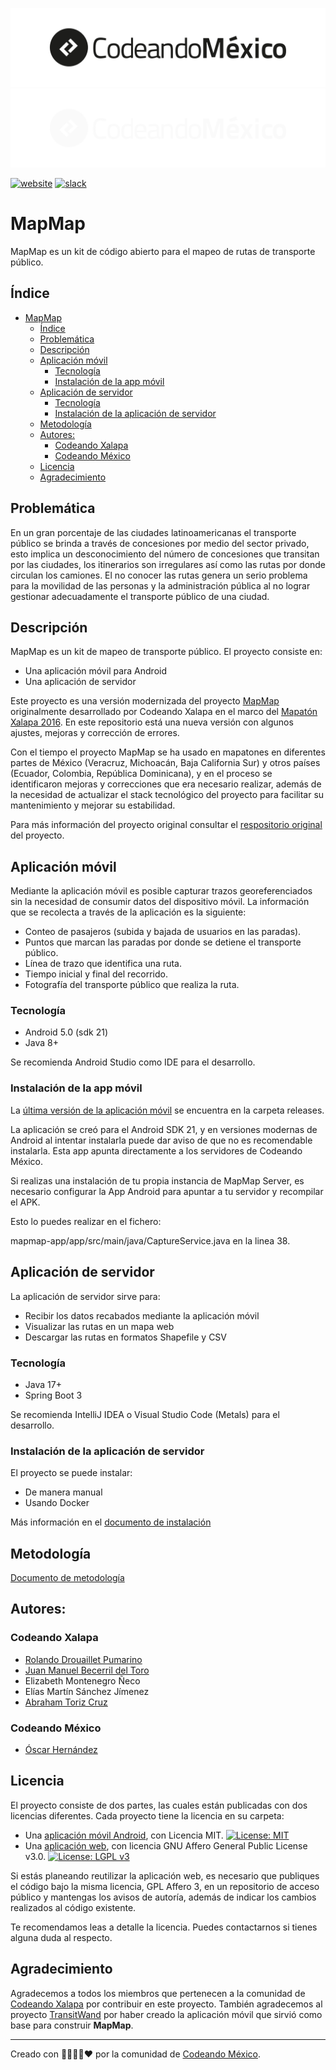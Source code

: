 ![Logo Codeando México](/recursos/imagenes/logo-cmx.svg#gh-light-mode-only)
![Logo Codeando México](/recursos/imagenes/logo-cmx-blanco.svg#gh-dark-mode-only)

[![website](https://img.shields.io/badge/website-CodeandoMexico-00D88E.svg)](http://www.codeandomexico.org/)
[![slack](https://img.shields.io/badge/slack-CodeandoMexico-EC0E4F.svg)](http://slack.codeandomexico.org/)


# MapMap

MapMap es un kit de código abierto para el mapeo de rutas de transporte público.

## Índice

- [MapMap](#mapmap)
  - [Índice](#índice)
  - [Problemática](#problemática)
  - [Descripción](#descripción)
  - [Aplicación móvil](#aplicación-móvil)
    - [Tecnología](#tecnología)
    - [Instalación de la app móvil](#instalación-de-la-app-móvil)
  - [Aplicación de servidor](#aplicación-de-servidor)
    - [Tecnología](#tecnología-1)
    - [Instalación de la aplicación de servidor](#instalación-de-la-aplicación-de-servidor)
  - [Metodología](#metodología)
  - [Autores:](#autores)
    - [Codeando Xalapa](#codeando-xalapa)
    - [Codeando México](#codeando-méxico)
  - [Licencia](#licencia)
  - [Agradecimiento](#agradecimiento)

## Problemática

En un gran porcentaje de las ciudades latinoamericanas el transporte público se brinda a través de concesiones por medio del sector privado, esto implica un desconocimiento del número de concesiones que transitan por las ciudades, los itinerarios son irregulares así como las rutas por donde circulan los camiones. El no conocer las rutas genera un serio problema para la movilidad de las personas y la administración pública al no lograr gestionar adecuadamente el transporte público de una ciudad.

## Descripción

MapMap es un kit de mapeo de transporte público. El proyecto consiste en:
* Una aplicación móvil para Android
* Una aplicación de servidor

Este proyecto es una versión modernizada del proyecto [MapMap](https://github.com/codeandoxalapa/mapmap) originalmente desarrollado por Codeando Xalapa en el marco del [Mapatón Xalapa 2016](https://mapaton.org/mapaton-ciudadano-xalapa/). En este repositorio está una nueva versión con algunos ajustes, mejoras y corrección de errores.

Con el tiempo el proyecto MapMap se ha usado en mapatones en diferentes partes de México (Veracruz, Michoacán, Baja California Sur) y otros países (Ecuador, Colombia, República Dominicana), y en el proceso se identificaron mejoras y correcciones que era necesario realizar, además de la necesidad de actualizar el stack tecnológico del proyecto para facilitar su mantenimiento y mejorar su estabilidad.

Para más información del proyecto original consultar el [respositorio original](https://github.com/codeandoxalapa/mapmap) del proyecto.

## Aplicación móvil

Mediante la aplicación móvil es posible capturar trazos georeferenciados sin la necesidad de consumir datos del dispositivo móvil. La información que se recolecta a través de la aplicación es la siguiente:

- Conteo de pasajeros (subida y bajada de usuarios en las paradas).
- Puntos que marcan las paradas por donde se detiene el transporte público.
- Línea de trazo que identifica una ruta.
- Tiempo inicial y final del recorrido.
- Fotografía del transporte público que realiza la ruta.

### Tecnología

* Android 5.0 (sdk 21)
* Java 8+

Se recomienda Android Studio como IDE para el desarrollo.

### Instalación de la app móvil

La [última versión de la aplicación móvil](https://github.com/CodeandoMexico/mapmap/blob/bea4fab344db3058b896c842796012149ad7263a/releases/app-debug.apk) se encuentra en la carpeta releases.

La aplicación se creó para el Android SDK 21, y en versiones modernas de Android al intentar instalarla puede dar aviso de que no es recomendable instalarla. Esta app apunta directamente a los servidores de Codeando México.

Si realizas una instalación de tu propia instancia de MapMap Server, es necesario configurar la App Android para apuntar a tu servidor y recompilar el APK.

Esto lo puedes realizar en el fichero:

mapmap-app/app/src/main/java/CaptureService.java en la linea 38.

## Aplicación de servidor

La aplicación de servidor sirve para:
* Recibir los datos recabados mediante la aplicación móvil
* Visualizar las rutas en un mapa web
* Descargar las rutas en formatos Shapefile y CSV

### Tecnología

* Java 17+
* Spring Boot 3

Se recomienda IntelliJ IDEA o Visual Studio Code (Metals) para el desarrollo.

### Instalación de la aplicación de servidor

El proyecto se puede instalar:

* De manera manual
* Usando Docker

Más información en el [documento de instalación](docs/instalacion.md)

## Metodología

[Documento de metodología](docs/metodologia.md)

## Autores:

### Codeando Xalapa

* [Rolando Drouaillet Pumarino](https://github.com/rdrouaillet)
* [Juan Manuel Becerril del Toro](https://github.com/jmbecerril)
* Elizabeth Montenegro Ñeco
* Elías Martín Sánchez Jímenez
* [Abraham Toriz Cruz](https://github.com/categulario)

### Codeando México

* [Óscar Hernández](https://github.com/oxcar)


## Licencia

El proyecto consiste de dos partes, las cuales están publicadas con dos licencias diferentes. Cada proyecto tiene la licencia en su carpeta:
* Una [aplicación móvil Android](https://github.com/CodeandoMexico/mapmap/tree/master/mapmap-app), con Licencia MIT. [![License: MIT](https://img.shields.io/badge/License-MIT-yellow.svg)](https://opensource.org/licenses/MIT)
* Una [aplicación web](https://github.com/CodeandoMexico/mapmap/tree/master/mapmap-server), con licencia GNU Affero General Public License v3.0. [![License: LGPL v3](https://img.shields.io/badge/License-LGPL%20v3-blue.svg)](https://www.gnu.org/licenses/lgpl-3.0)

Si estás planeando reutilizar la aplicación web, es necesario que publiques el código bajo la misma licencia, GPL Affero 3, en un repositorio de acceso público y mantengas los avisos de autoría, además de indicar los cambios realizados al código existente.

Te recomendamos leas a detalle la licencia. Puedes contactarnos si tienes alguna duda al respecto.

## Agradecimiento

Agradecemos a todos los miembros que pertenecen a la comunidad de <a href="http://codeandoxalapa.org/">Codeando Xalapa</a> por contribuir en este proyecto. También agradecemos al proyecto [TransitWand](https://github.com/conveyal/transit-wand) por haber creado la aplicación móvil que sirvió como base para construir <strong>MapMap</strong>.

---

Creado con 💜💙💚💛❤️ por la comunidad de [Codeando México](http://www.codeandomexico.org).
